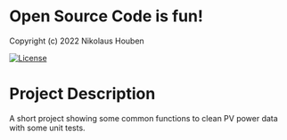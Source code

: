 # Open Source Code is fun!

Copyright (c) 2022 Nikolaus Houben

[![License](https://img.shields.io/badge/License-Apache%202.0-blue.svg)](https://opensource.org/licenses/Apache-2.0)


# Project Description

A short project showing some common functions to clean PV power data with some unit tests.
